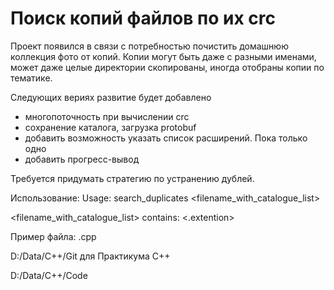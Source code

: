 # Поиск копий файлов по их crc
Проект появился в связи с потребностью почистить домашнюю коллекция фото от копий.
Копии могут быть даже с разными именами, может даже целые директории скопированы, иногда отобраны копии по тематике.

Следующих вериях развитие будет добавлено
- многопоточность при вычислении crc
- сохранение каталога, загрузка protobuf
- добавить возможность указать список расширений. Пока только одно
- добавить прогресс-вывод

Требуется придумать стратегию по устранению дублей.

Использование:
Usage: search_duplicates <filename_with_catalogue_list>

<filename_with_catalogue_list> contains:
<.extention>

<dir1>
  
<dir2>

Пример файла:
.cpp
  
D:/Data/C++/Git для Практикума С++
  
D:/Data/C++/Code

